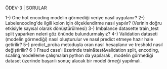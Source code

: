 ÖDEV-3 | SORULAR

1-) One hot encoding modelin görmediği veriye nasıl uygulanır?
2-) Labelencoding'de ilgili kolon için ölçeklendirme nasıl yapılır? (Verinin doğru etkisiyle sayısal olarak dönüştürülmesi)
3-) Imbalance datasette train_test split yaparken neleri göz önünde bulundurmalıyız?
4-) Validation dataseti (modelin görmediği) nasıl oluşturulur ve nasıl predict etmeye hazır hale getirilir?
5-) predict_proba metoduyla oran nasıl hesaplanır ve treshold nasıl değiştirilir?
6-) Fraud case'i üzerinde train&test&validation split, encoding, scaling,modelleme çalışmaları python da yapılarak , modelin görmediği dataset üzerinde başarılı sonuç alacak bir model örneği yapılmalı.
